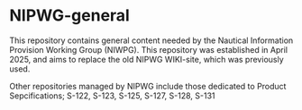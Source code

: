 # NIPWG-general

This repository contains general content needed by the Nautical Information Provision Working Group (NIWPG).
This repository was established in April 2025, and aims to replace the old NIPWG WIKI-site, which was previously used.

Other repositories managed by NIPWG include those dedicated to Product Sepcifications; S-122, S-123, S-125, S-127, S-128, S-131
